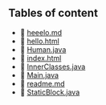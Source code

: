 ## Tables of content
- 🤣 [heeelo.md](./heeelo.md)
- 🤣 [hello.html](./hello.html)
- 🤣 [Human.java](./Human.java)
- 🤣 [index.html](./index.html)
- 🤣 [InnerClasses.java](./InnerClasses.java)
- 🤣 [Main.java](./Main.java)
- 🤣 [readme.md](./readme.md)
- 🤣 [StaticBlock.java](./StaticBlock.java)
